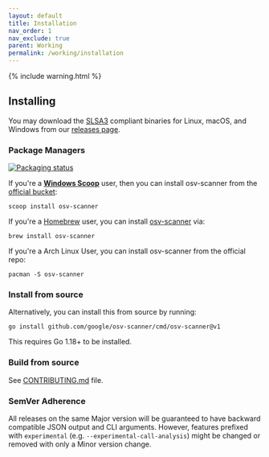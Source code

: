 ```yaml
---
layout: default
title: Installation
nav_order: 1
nav_exclude: true
parent: Working
permalink: /working/installation
---
```

{% include warning.html %}

## Installing

You may download the [SLSA3](https://slsa.dev) compliant binaries for Linux, macOS, and Windows from our [releases page](https://github.com/google/osv-scanner/releases).

### Package Managers

[![Packaging status](https://repology.org/badge/vertical-allrepos/osv-scanner.svg)](https://repology.org/project/osv-scanner/versions)

If you're a [**Windows Scoop**](https://scoop.sh) user, then you can install osv-scanner from the [official bucket](https://github.com/ScoopInstaller/Main/blob/master/bucket/osv-scanner.json):

```console
scoop install osv-scanner
```

If you're a [Homebrew](https://brew.sh/) user, you can install [osv-scanner](https://formulae.brew.sh/formula/osv-scanner) via:

```console
brew install osv-scanner
```

If you're a Arch Linux User, you can install osv-scanner from the official repo:
```
pacman -S osv-scanner
```

### Install from source

Alternatively, you can install this from source by running:

```console
go install github.com/google/osv-scanner/cmd/osv-scanner@v1
```

This requires Go 1.18+ to be installed.

### Build from source

See [CONTRIBUTING.md](CONTRIBUTING.md) file.

### SemVer Adherence

All releases on the same Major version will be guaranteed to have backward compatible JSON output and CLI arguments.
However, features prefixed with `experimental` (e.g. `--experimental-call-analysis`) might be changed or removed with only a Minor version change.